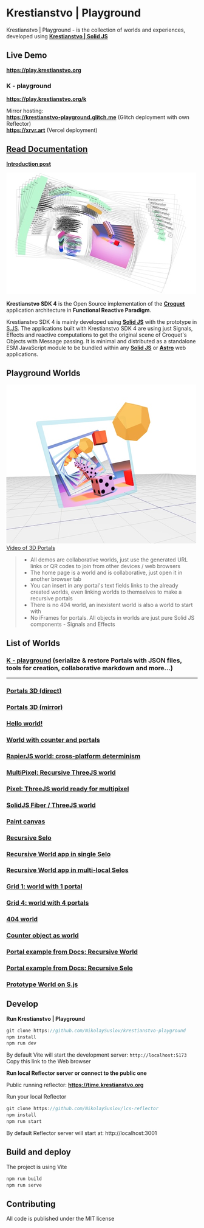 # Krestianstvo | Playground

Krestianstvo | Playground - is the collection of worlds and experiences, developed using **[Krestianstvo | Solid JS](https://github.com/NikolaySuslov/krestianstvo)**

## Live Demo

**https://play.krestianstvo.org**  
### **K** - playground
**https://play.krestianstvo.org/k**

Mirror hosting:    
**https://krestianstvo-playground.glitch.me** (Glitch deployment with own Reflector)   
**https://xrvr.art** (Vercel deployment)

## [Read Documentation](https://docs.krestianstvo.org)  
**[Introduction post](https://dev.to/nikolaysuslov/krestianstvo-sdk-4-implementing-croquet-and-recursive-portals-on-solid-js-54ai)**

![image](/public/sdk4.jpg)


**Krestianstvo SDK 4** is the Open Source implementation of the **[Croquet](https://en.wikipedia.org/wiki/Croquet_OS)** application architecture in **Functional Reactive Paradigm**.

Krestianstvo SDK 4 is mainly developed using **[Solid JS](https://www.solidjs.com)** with the prototype in [S.JS](https://github.com/NikolaySuslov/krestianstvo-s.js). The applications built with Krestianstvo SDK 4 are using just Signals, Effects and reactive computations to get the original scene of Croquet's Objects with Message passing. It is minimal and distributed as a standalone ESM JavaScript module to be bundled within any **[Solid JS](https://www.solidjs.com)** or **[Astro](https://astro.build)** web applications.


## Playground Worlds

![image](/public/portals3d.jpg)  
[Video of 3D Portals](https://vimeo.com/768846153)

>- All demos are collaborative worlds, just use the generated URL links or QR codes to join from other devices / web browsers 
>- The home page is a world and is collaborative, just open it in another browser tab
>- You can insert in any portal's text fields links to the already created worlds, even linking worlds to themselves to make a recursive portals
>- There is no 404 world, an inexistent world is also a world to start with
>- No iFrames for portals. All objects in worlds are just pure Solid JS components - Signals and Effects

## List of Worlds

### [**K** - playground](https://play.krestianstvo.org/k) (serialize & restore Portals with JSON files, tools for creation, collaborative markdown and more...)

---

### [Portals 3D (direct)](https://play.krestianstvo.org/3d)
### [Portals 3D (mirror)](https://play.krestianstvo.org/3d?p=mirror0.2)
### [Hello world!](https://play.krestianstvo.org/simple)
### [World with counter and portals](https://play.krestianstvo.org/demo1)
### [RapierJS world: cross-platform determinism](https://play.krestianstvo.org/rapier)
### [MultiPixel: Recursive ThreeJS world](https://play.krestianstvo.org/multi)
### [Pixel: ThreeJS world ready for multipixel](https://play.krestianstvo.org/pixel)
### [SolidJS Fiber / ThreeJS world](https://play.krestianstvo.org/fiber)
### [Paint canvas](https://play.krestianstvo.org/painter)
### [Recursive Selo](https://play.krestianstvo.org/demo3)
### [Recursive World app in single Selo](https://play.krestianstvo.org/demo2)
### [Recursive World app in multi-local Selos](https://play.krestianstvo.org/demo4)
### [Grid 1: world with 1 portal](https://play.krestianstvo.org/grid?p=1)
### [Grid 4: world with 4 portals](https://play.krestianstvo.org/grid?p=4)
### [404 world](https://play.krestianstvo.org/errorworld)
### [Counter object as world](https://play.krestianstvo.org/counter)
### [Portal example from Docs: Recursive World ](https://play.krestianstvo.org/rworld)
### [Portal example from Docs: Recursive Selo ](https://play.krestianstvo.org/rselo)
### [Prototype World on S.js](https://krestianstvo.org/s)


## Develop 

**Run Krestianstvo | Playground**

```js
git clone https://github.com/NikolaySuslov/krestianstvo-playground 
npm install
npm run dev  
```

By default Vite will start the development server: `http://localhost:5173`   
Copy this link to the Web browser

**Run local Reflector server or connect to the public one**

Public running reflector: **https://time.krestianstvo.org**

Run your local Reflector 

```js
git clone https://github.com/NikolaySuslov/lcs-reflector 
npm install  
npm run start 
```

By default Reflector server will start at: http://localhost:3001  


## Build and deploy

The project is using Vite

```js
npm run build
npm run serve
```

## Contributing

All code is published under the MIT license
